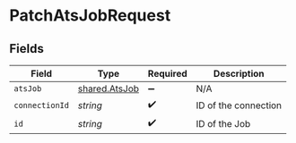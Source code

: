 # PatchAtsJobRequest


## Fields

| Field                                                 | Type                                                  | Required                                              | Description                                           |
| ----------------------------------------------------- | ----------------------------------------------------- | ----------------------------------------------------- | ----------------------------------------------------- |
| `atsJob`                                              | [shared.AtsJob](../../../sdk/models/shared/atsjob.md) | :heavy_minus_sign:                                    | N/A                                                   |
| `connectionId`                                        | *string*                                              | :heavy_check_mark:                                    | ID of the connection                                  |
| `id`                                                  | *string*                                              | :heavy_check_mark:                                    | ID of the Job                                         |